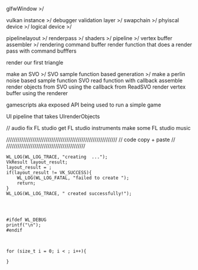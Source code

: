 glfwWindow >/

vulkan instance >/
debugger validation layer >/
swapchain >/
phyiscal device >/
logical device >/

pipelinelayout >/
renderpass >/
shaders >/
pipeline >/
vertex buffer assembler >/
rendering command buffer
render function that does a render pass with command bufffers

render our first triangle

make an SVO >/
SVO sample function based generation >/
make a perlin noise based sample function
SVO read function with callback
assemble render objects from SVO using the callback from ReadSVO
render vertex buffer using the renderer

gamescripts aka exposed API being used to run a simple game

UI pipeline that takes UIrenderObjects

// audio
fix FL studio
get FL studio instruments
make some FL studio music









///////////////////////////////////////////////////////////
        // code copy + paste //
//////////////////////////////////////////


    WL_LOG(WL_LOG_TRACE, "creating  ...");
    VkResult layout_result;
    layout_result = ;
    if(layout_result != VK_SUCCESS){
        WL_LOG(WL_LOG_FATAL, "failed to create ");
        return;
    }
    WL_LOG(WL_LOG_TRACE, " created successfully!");




    #ifdef WL_DEBUG
    printf("\n");
    #endif



    for (size_t i = 0; i < ; i++){
        
    }



